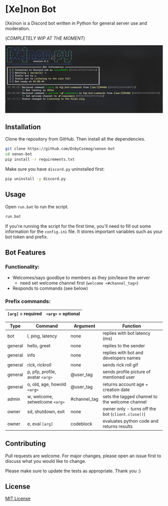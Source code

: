 # [Xe]non Bot

[Xe]non is a Discord bot written in Python for general server use and moderation. 

(*COMPLETELY WIP AT THE MOMENT*)

![Xenon Bot](/app/img/preview.png?raw=true)

## Installation

Clone the repository from GitHub. Then install all the dependencies.

```bash
git clone https://github.com/EnbyCosmog/xenon-bot
cd xenon-bot
pip install -r requirements.txt
```
Make sure you have `discord.py` uninstalled first:
```bash
pip uninstall -y discord.py
```

## Usage

Open `run.bat` to run the script.

```bash
run.bat
```
If you're running the script for the first time, you'll need to fill out some information for the `config.ini` file. It stores important variables such as your bot token and prefix.

## Bot Features
### Functionality:
- Welcomes/says goodbye to members as they join/leave the server
  - need set welcome channel first (`welcome <#channel_tag>`) 
- Responds to commands (see below)

### Prefix commands:

| `[arg]` = required | `<arg>` = optional |
|--------------------|--------------|

| Type     | Command                          | Argument         | Function                                           |
|----------|----------------------------------|------------------|----------------------------------------------------|
| bot      | l, ping, latency                 | none             | replies with bot latency (ms)                      |
| general  | hello, greet                     | none             | replies to the sender                              |
| general  | info                             | none             | replies with bot and developers names              |
| general  | rick, rickroll                   | none             | sends rick roll gif                                |
| general  | p, pfp, profile, avatar `<arg>`  | @user_tag        | sends profile picture of mentioned user            |
| general  | o, old, age, howold `<arg>`      | @user_tag        | returns account age + creation date                |
| admin    | w, welcome, setwelcome `<arg>`   | #channel_tag     | sets the tagged channel to the welcome channel     |
| owner    | sd, shutdown, exit               | none             | owner only - turns off the bot (`client.close()`)  |
| owner    | e, eval `[arg]`                  | codeblock        | evaluates python code and returns results          |

## Contributing

Pull requests are welcome. For major changes, please open an issue first to discuss what you would like to change. 

Please make sure to update the tests as appropriate.
Thank you :)

## License

[MIT License](https://choosealicense.com/licenses/mit/)
